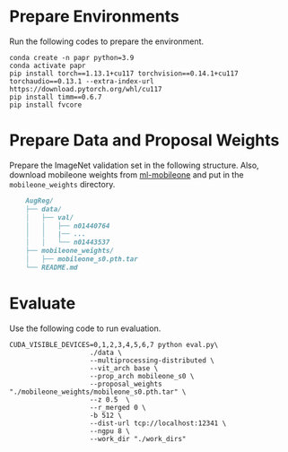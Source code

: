 # Prepare Environments
Run the following codes to prepare the environment.

```
conda create -n papr python=3.9
conda activate papr
pip install torch==1.13.1+cu117 torchvision==0.14.1+cu117 torchaudio==0.13.1 --extra-index-url https://download.pytorch.org/whl/cu117
pip install timm==0.6.7
pip install fvcore
```

# Prepare Data and Proposal Weights

Prepare the ImageNet validation set in the following structure. Also, download mobileone weights from [ml-mobileone](URL "https://github.com/apple/ml-mobileone") and put in the `mobileone_weights` directory.

```markdown
    AugReg/
    ├── data/
    │   ├── val/
    │   │   ├── n01440764
    │   │   |── ...
    │   │   └── n01443537
    ├── mobileone_weights/
    │   ├── mobileone_s0.pth.tar
    └── README.md
```

# Evaluate

Use the following code to run evaluation.

```
CUDA_VISIBLE_DEVICES=0,1,2,3,4,5,6,7 python eval.py\
                    ./data \                      
                    --multiprocessing-distributed \
                    --vit_arch base \                   
                    --prop_arch mobileone_s0 \          
                    --proposal_weights "./mobileone_weights/mobileone_s0.pth.tar" \ 
                    --z 0.5  \      
                    --r_merged 0 \  
                    -b 512 \
                    --dist-url tcp://localhost:12341 \
                    --ngpu 8 \
                    --work_dir "./work_dirs"
```